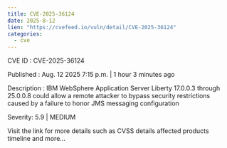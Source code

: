 ```yaml
--- 
title: CVE-2025-36124
date: 2025-8-12
lien: "https://cvefeed.io/vuln/detail/CVE-2025-36124"
categories:
  - cve
---
```


CVE ID : CVE-2025-36124

Published :  Aug. 12
2025
7:15 p.m. | 1 hour
3 minutes ago

Description : IBM WebSphere Application Server Liberty 17.0.0.3 through 25.0.0.8 could allow a remote attacker to bypass security restrictions caused by a failure to honor JMS messaging configuration

Severity: 5.9 | MEDIUM

Visit the link for more details
such as CVSS details
affected products
timeline
and more...
